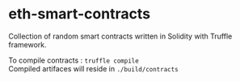 # eth-smart-contracts
Collection of random smart contracts written in Solidity with Truffle framework.


To compile contracts : `truffle compile`<br>
Compiled artifaces will reside in `./build/contracts`
